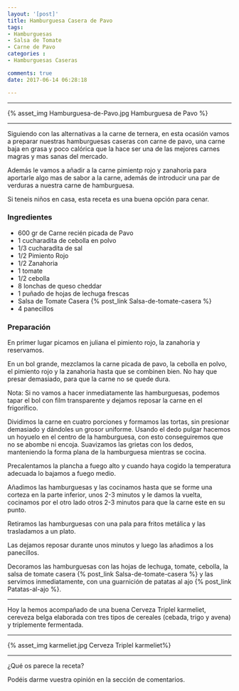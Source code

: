 ```yaml
---
layout: '[post]'
title: Hamburguesa Casera de Pavo
tags:
- Hamburguesas
- Salsa de Tomate
- Carne de Pavo
categories :
- Hamburguesas Caseras

comments: true
date: 2017-06-14 06:28:18

---
```

---
{% asset_img Hamburguesa-de-Pavo.jpg Hamburguesa de Pavo %}


---
Siguiendo con las alternativas a la carne de ternera, en esta ocasión vamos a preparar nuestras hamburguesas caseras con carne de pavo, una carne baja en grasa y poco calórica que la hace ser una de las mejores carnes magras y mas sanas del mercado.

Además le vamos a añadir a la carne pimientp rojo y zanahoria para aportarle algo mas de sabor a la carne, además de introducir una par de verduras a nuestra carne de hamburguesa.

Si teneis niños en casa, esta receta es una buena opción para cenar.


### Ingredientes

- 600 gr de Carne recién picada de Pavo
- 1 cucharadita de cebolla en polvo
- 1/3 cucharadita de sal
- 1/2 Pimiento Rojo
- 1/2 Zanahoria
- 1 tomate
- 1/2 cebolla
- 8 lonchas de queso cheddar
- 1 puñado de hojas de lechuga frescas
- Salsa de Tomate Casera {% post_link Salsa-de-tomate-casera %}
- 4 panecillos

### Preparación

En primer lugar picamos en juliana el pimiento rojo, la zanahoria y reservamos.

En un bol grande, mezclamos la carne picada de pavo, la cebolla en polvo, el pimiento rojo y la zanahoria hasta que se combinen bien. No
hay que presar demasiado, para que la carne no se quede dura.

Nota: Si no vamos a hacer inmediatamente las hamburguesas, podemos tapar el bol con film transparente y dejamos reposar la carne en el frigorífico.

Dividimos la carne en cuatro porciones y formamos las tortas, sin presionar demasiado y dándoles un grosor uniforme. Usando el dedo pulgar hacemos un hoyuelo en el centro de la hamburguesa, con esto conseguiremos que no se abombe ni encoja.
Suavizamos las grietas con los dedos, manteniendo la forma plana de la hamburguesa mientras se cocina.

Precalentamos la plancha a fuego alto y cuando haya cogido la temperatura adecuada lo bajamos a fuego medio.

Añadimos las hamburguesas y las cocinamos hasta que se forme una corteza en la parte inferior,  unos
2-3 minutos y le damos la vuelta, cocinamos por el otro lado otros 2-3 minutos para que la carne este en su punto.

Retiramos las hamburguesas con una pala para fritos metálica y las trasladamos a un plato.

Las dejamos reposar durante unos minutos y luego las añadimos a los panecillos.

Decoramos las hamburguesas con las hojas de lechuga, tomate, cebolla, la salsa de tomate casera {% post_link Salsa-de-tomate-casera %} y las servimos inmediatamente, con  una guarnición de patatas al ajo {% post_link Patatas-al-ajo %}.


---


Hoy la hemos acompañado de una buena Cerveza Triplel karmeliet, cereveza belga elaborada con tres tipos de cereales (cebada, trigo y avena) y triplemente fermentada.

---

{% asset_img karmeliet.jpg Cerveza Triplel karmeliet%}

---

¿Qué os parece la receta?

Podéis darme vuestra opinión en la sección de comentarios.
